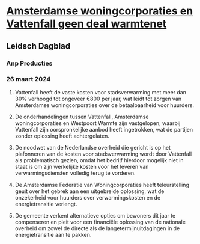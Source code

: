 # [Amsterdamse woningcorporaties en Vattenfall geen deal warmtenet](https://advance.lexis.com/api/document?collection=news&id=urn:contentItem:6BN0-PRJ1-JBNJ-20KC-00000-00&context=1519360)
## Leidsch Dagblad
### Anp Producties
### 26 maart 2024

1. Vattenfall heeft de vaste kosten voor stadsverwarming met meer dan 30% verhoogd tot ongeveer €800 per jaar, wat leidt tot zorgen van Amsterdamse woningcorporaties over de betaalbaarheid voor huurders.

2. De onderhandelingen tussen Vattenfall, Amsterdamse woningcorporaties en Westpoort Warmte zijn vastgelopen, waarbij Vattenfall zijn oorspronkelijke aanbod heeft ingetrokken, wat de partijen zonder oplossing heeft achtergelaten.

3. De noodwet van de Nederlandse overheid die gericht is op het plafonneren van de kosten voor stadsverwarming wordt door Vattenfall als problematisch gezien, omdat het bedrijf hierdoor mogelijk niet in staat is om zijn werkelijke kosten voor het leveren van verwarmingsdiensten volledig terug te vorderen.

4. De Amsterdamse Federatie van Woningcorporaties heeft teleurstelling geuit over het gebrek aan een uitgebreide oplossing, wat de onzekerheid voor huurders over verwarmingskosten en de energietransitie verlengt.

5. De gemeente verkent alternatieve opties om bewoners dit jaar te compenseren en pleit voor een financiële oplossing van de nationale overheid om zowel de directe als de langetermijnuitdagingen in de energietransitie aan te pakken.